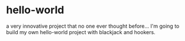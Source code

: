 # hello-world
a very innovative project that no one ever thought before...
I'm going to build my own hello-world project with blackjack and hookers.
